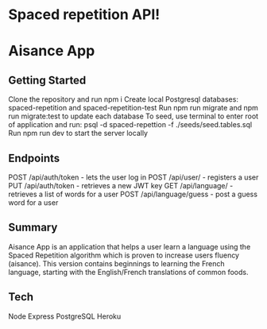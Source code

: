 # Spaced repetition API!

# Aisance App


## Getting Started

Clone the repository and run npm i
Create local Postgresql databases: spaced-repetition and spaced-repetition-test
Run npm run migrate and npm run migrate:test to update each database
To seed, use terminal to enter root of application and run: psql -d spaced-repettion -f ./seeds/seed.tables.sql
Run npm run dev to start the server locally

## Endpoints
POST /api/auth/token - lets the user log in
POST /api/user/ - registers a user
PUT /api/auth/token - retrieves a new JWT key
GET /api/language/ - retrieves a list of words for a user
POST /api/language/guess - post a guess word for a user

## Summary
Aisance App is an application that helps a user learn a language using the Spaced Repetition algorithm which is proven to increase users fluency (aisance). This version contains beginnings to learning the French language, starting with the English/French translations of common foods.

## Tech
Node
Express
PostgreSQL
Heroku
